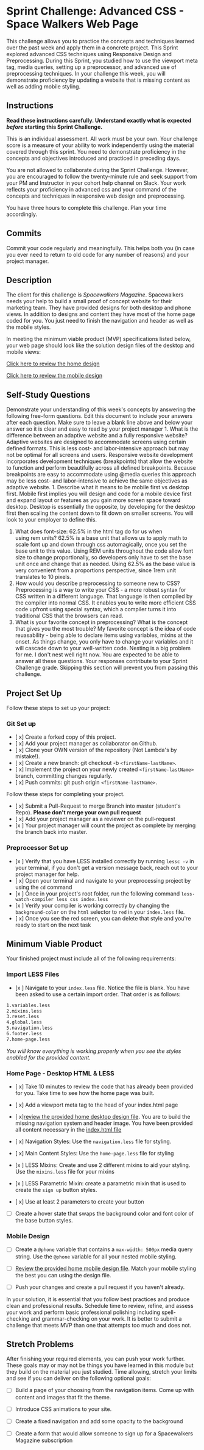 # Sprint Challenge: Advanced CSS - Space Walkers Web Page

This challenge allows you to practice the concepts and techniques learned over the past week and apply them in a concrete project. This Sprint explored advanced CSS techniques using Responsive Design and Preprocessing. During this Sprint, you studied how to use the viewport meta tag, media queries, setting up a preprocessor, and advanced use of preprocessing techniques. In your challenge this week, you will demonstrate proficiency by updating a website that is missing content as well as adding mobile styling.

## Instructions

**Read these instructions carefully. Understand exactly what is expected _before_ starting this Sprint Challenge.**

This is an individual assessment. All work must be your own. Your challenge score is a measure of your ability to work independently using the material covered through this sprint. You need to demonstrate proficiency in the concepts and objectives introduced and practiced in preceding days.

You are not allowed to collaborate during the Sprint Challenge. However, you are encouraged to follow the twenty-minute rule and seek support from your PM and Instructor in your cohort help channel on Slack. Your work reflects your proficiency in advanced css and your command of the concepts and techniques in responsive web design and preprocessing.

You have three hours to complete this challenge. Plan your time accordingly.

## Commits

Commit your code regularly and meaningfully. This helps both you (in case you ever need to return to old code for any number of reasons) and your project manager.

## Description

The client for this challenge is _Spacewalkers Magazine_. Spacewalkers needs your help to build a small proof of concept website for their marketing team. They have provided designs for both desktop and phone views. In addition to designs and content they have most of the home page coded for you. You just need to finish the navigation and header as well as the mobile styles.

In meeting the minimum viable product (MVP) specifications listed below, your web page should look like the solution design files of the desktop and mobile views:

[Click here to review the home design](design-files/home-desktop.png)

[Click here to review the mobile design](design-files/home-mobile.png)

## Self-Study Questions

Demonstrate your understanding of this week's concepts by answering the following free-form questions.
Edit this document to include your answers after each question. Make sure to leave a blank line above and below your answer so it is clear and easy to read by your project manager 1. What is the difference between an adaptive website and a fully responsive website?
Adaptive websites are designed to accommodate screens using certain defined formats. This is less cost- and labor-intensive approach but may not be optimal for all screens and users. Responsive website development incorporates development techniques (breakpoints) that allow the website to function and perform beautifully across all defined breakpoints. Because breakpoints are easy to accommodate using @media queries this approach may be less cost- and labor-intensive to achieve the same objectives as adaptive website. 1. Describe what it means to be mobile first vs desktop first.
Mobile first implies you will design and code for a mobile device first and expand layout or features as you gain more screen space toward desktop. Desktop is essentially the opposite, by developing for the desktop first then scaling the content down to fit down on smaller screens. You will look to your employer to define this.

1. What does font-size: 62.5% in the html tag do for us when using rem units?
   62.5% is a base unit that allows us to apply math to scale font up and down through css automagically, once you set the base unit to this value. Using REM units throughout the code allow font size to change proportionally, so developers only have to set the base unit once and change that as needed. Using 62.5% as the base value is very convenient from a proportions perspective, since 1rem unit translates to 10 pixels.
2. How would you describe preprocessing to someone new to CSS?
   Preprocessing is a way to write your CSS - a more robust syntax for CSS written in a different language. That language is then compiled by the compiler into normal CSS. It enables you to write more efficient CSS code upfront using special syntax, which a compiler turns it into traditional CSS that the browsers can read.
3. What is your favorite concept in preprocessing? What is the concept that gives you the most trouble?
   My favorite concept is the idea of code reuasability - being able to declare items using variables, mixins at the onset. As things change, you only have to change your variables and it will cascade down to your well-written code.
   Nesting is a big problem for me. I don't nest well right now.
   You are expected to be able to answer all these questions. Your responses contribute to your Sprint Challenge grade. Skipping this section will prevent you from passing this challenge.

## Project Set Up

Follow these steps to set up your project:

### Git Set up

- [ x] Create a forked copy of this project.
- [ x] Add your project manager as collaborator on Github.
- [ x] Clone your OWN version of the repository (Not Lambda's by mistake!).
- [ x] Create a new branch: git checkout -b `<firstName-lastName>`.
- [ x] Implement the project on your newly created `<firstName-lastName>` branch, committing changes regularly.
- [ x] Push commits: git push origin `<firstName-lastName>`.

Follow these steps for completing your project.

- [ x] Submit a Pull-Request to merge <firstName-lastName> Branch into master (student's Repo). **Please don't merge your own pull request**
- [ x] Add your project manager as a reviewer on the pull-request
- [x ] Your project manager will count the project as complete by merging the branch back into master.

### Preprocessor Set up

- [x ] Verify that you have LESS installed correctly by running `lessc -v` in your terminal, if you don't get a version message back, reach out to your project manager for help.
- [ x] Open your terminal and navigate to your preprocessing project by using the `cd` command
- [x ] Once in your project's root folder, run the following command `less-watch-compiler less css index.less`
- [x ] Verify your compiler is working correctly by changing the `background-color` on the `html` selector to `red` in your `index.less` file.
- [ x] Once you see the red screen, you can delete that style and you're ready to start on the next task

## Minimum Viable Product

Your finished project must include all of the following requirements:

### Import LESS Files

- [x ] Navigate to your `index.less` file. Notice the file is blank. You have been asked to use a certain import order. That order is as follows:

```markdown
1.variables.less
2.mixins.less
3.reset.less
4.global.less
5.navigation.less
6.footer.less
7.home-page.less
```

_You will know everything is working properly when you see the styles enabled for the provided content._

### Home Page - Desktop HTML & LESS

- [ x] Take 10 minutes to review the code that has already been provided for you. Take time to see how the home page was built.

- [ x] Add a viewport meta tag to the head of your index.html page

- [ x][review the provided home desktop design file](design-files/home-desktop.png). You are to build the missing navigation system and header image. You have been provided all content necessary in the [index.html file](index.html)

- [ x] Navigation Styles: Use the `navigation.less` file for styling.

- [ x] Main Content Styles: Use the `home-page.less` file for styling

- [x ] LESS Mixins: Create and use 2 different mixins to aid your styling. Use the `mixins.less` file for your mixins

- [x ] LESS Parametric Mixin: create a parametric mixin that is used to create the `sign up` button styles.

- [ x] Use at least 2 parameters to create your button

- [ ] Create a hover state that swaps the background color and font color of the base button styles.

### Mobile Design

- [ ] Create a `@phone` variable that contains a `max-width: 500px` media query string. Use the `@phone` variable for all your nested mobile styling.

- [ ] [Review the provided home mobile design file](design-files/home-mobile.png). Match your mobile styling the best you can using the design file.

- [ ] Push your changes and create a pull request if you haven't already.

In your solution, it is essential that you follow best practices and produce clean and professional results. Schedule time to review, refine, and assess your work and perform basic professional polishing including spell-checking and grammar-checking on your work. It is better to submit a challenge that meets MVP than one that attempts too much and does not.

## Stretch Problems

After finishing your required elements, you can push your work further. These goals may or may not be things you have learned in this module but they build on the material you just studied. Time allowing, stretch your limits and see if you can deliver on the following optional goals:

- [ ] Build a page of your choosing from the navigation items. Come up with content and images that fit the theme.

- [ ] Introduce CSS animations to your site.

- [ ] Create a fixed navigation and add some opacity to the background

- [ ] Create a form that would allow someone to sign up for a Spacewalkers Magazine subscription
